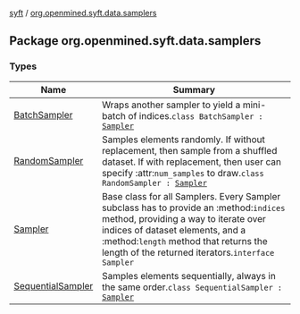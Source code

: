 [syft](../index.md) / [org.openmined.syft.data.samplers](./index.md)

## Package org.openmined.syft.data.samplers

### Types

| Name | Summary |
|---|---|
| [BatchSampler](-batch-sampler/index.md) | Wraps another sampler to yield a mini-batch of indices.`class BatchSampler : `[`Sampler`](-sampler/index.md) |
| [RandomSampler](-random-sampler/index.md) | Samples elements randomly. If without replacement, then sample from a shuffled dataset. If with replacement, then user can specify :attr:`num_samples` to draw.`class RandomSampler : `[`Sampler`](-sampler/index.md) |
| [Sampler](-sampler/index.md) | Base class for all Samplers. Every Sampler subclass has to provide an :method:`indices` method, providing a way to iterate over indices of dataset elements, and a :method:`length` method that returns the length of the returned iterators.`interface Sampler` |
| [SequentialSampler](-sequential-sampler/index.md) | Samples elements sequentially, always in the same order.`class SequentialSampler : `[`Sampler`](-sampler/index.md) |
